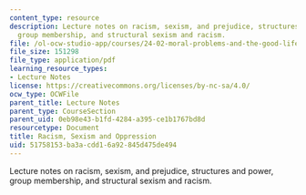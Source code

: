 ```yaml
---
content_type: resource
description: Lecture notes on racism, sexism, and prejudice, structures and power,
  group membership, and structural sexism and racism.
file: /ol-ocw-studio-app/courses/24-02-moral-problems-and-the-good-life-fall-2008/51758153ba3acdd16a92845d475de494_lec_16.pdf
file_size: 151298
file_type: application/pdf
learning_resource_types:
- Lecture Notes
license: https://creativecommons.org/licenses/by-nc-sa/4.0/
ocw_type: OCWFile
parent_title: Lecture Notes
parent_type: CourseSection
parent_uid: 0eb98e43-b1fd-4284-a395-ce1b1767bd8d
resourcetype: Document
title: Racism, Sexism and Oppression
uid: 51758153-ba3a-cdd1-6a92-845d475de494
---
```

Lecture notes on racism, sexism, and prejudice, structures and power, group membership, and structural sexism and racism.